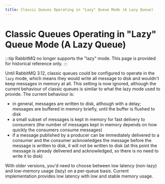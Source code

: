 ```yaml
---
title: Classic Queues Operating in "Lazy" Queue Mode (A Lazy Queue)
---
```

<!--
Copyright (c) 2005-2024 Broadcom. All Rights Reserved. The term "Broadcom" refers to Broadcom Inc. and/or its subsidiaries.

All rights reserved. This program and the accompanying materials
are made available under the terms of the under the Apache License,
Version 2.0 (the "License”); you may not use this file except in compliance
with the License. You may obtain a copy of the License at

https://www.apache.org/licenses/LICENSE-2.0

Unless required by applicable law or agreed to in writing, software
distributed under the License is distributed on an "AS IS" BASIS,
WITHOUT WARRANTIES OR CONDITIONS OF ANY KIND, either express or implied.
See the License for the specific language governing permissions and
limitations under the License.
-->

# Classic Queues Operating in "Lazy" Queue Mode (A Lazy Queue)

:::tip
RabbitMQ no longer supports the "lazy" mode. This page is provided for historical reference only.
:::

Until RabbitMQ 3.12, classic queues could be configured to operate in the `lazy` mode,
which means they would write all message to disk and wouldn't keep messages in memory at all.
This setting is now ignored, although the current behaviour of classic queues is similar to
what the lazy mode used to provide. The current behaviour is:

- in general, messages are written to disk, although with a delay; messages are
  buffered in memory briefly, until the buffer is flushed to disk
- a small subset of messages is kept in memory for fast delivery to consumers
  (the number of messages kept in memory depends on how quickly the consumers
  consume messages)
- if a message published by a producer can be immediately delivered to a consumer
  and the consumer acknowledges the message before the message is written to disk,
  it will not be written to disk (at this point the message is already delivered
  and acknowledged, so there is no need to write it to disk)

With older versions, you'd need to choose between low latency (non-lazy) and low-memory
usage (lazy) on a per-queue basis. Current implementation provides low latency with
low and stable memory usage.
